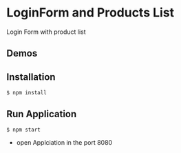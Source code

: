 # LoginForm and Products List

Login Form with product list

## Demos

## Installation

```bash\
$ npm install
```

## Run Application

```bash\
$ npm start
```

- open Applciation in the port 8080
